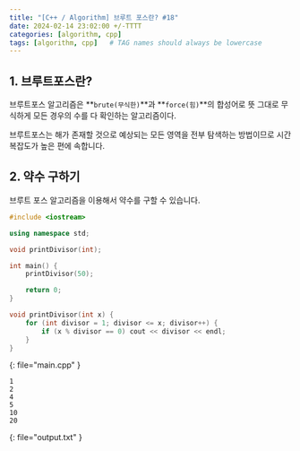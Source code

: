 ```yaml
---
title: "[C++ / Algorithm] 브루트 포스란? #18"
date: 2024-02-14 23:02:00 +/-TTTT
categories: [algorithm, cpp]
tags: [algorithm, cpp]   # TAG names should always be lowercase
---
```


## 1. 브루트포스란?

브루트포스 알고리즘은 **`brute(무식한)`**과 **`force(힘)`**의 합성어로 뜻 그대로 무식하게 모든 경우의 수를 다 확인하는 알고리즘이다.

브루트포스는 해가 존재할 것으로 예상되는 모든 영역을 전부 탐색하는 방법이므로 시간 복잡도가 높은 편에 속합니다.

## 2. 약수 구하기

브루트 포스 알고리즘을 이용해서 약수를 구할 수 있습니다.

```cpp
#include <iostream>

using namespace std;

void printDivisor(int);

int main() {
    printDivisor(50);

    return 0;
}

void printDivisor(int x) {
    for (int divisor = 1; divisor <= x; divisor++) {
        if (x % divisor == 0) cout << divisor << endl;
    }
}
```
{: file="main.cpp" }
```
1
2
4
5
10
20

```
{: file="output.txt" }